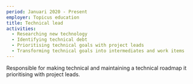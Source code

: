 ```yaml
---
period: Januari 2020 - Present
employer: Topicus education
title: Technical lead
activities:
  - Researching new technology
  - Identifying technical debt
  - Prioritising technical goals with project leads
  - Transforming technical goals into intermediates and work items
---
```


Responsible for making technical and maintaining a technical roadmap it prioritising with project leads.
